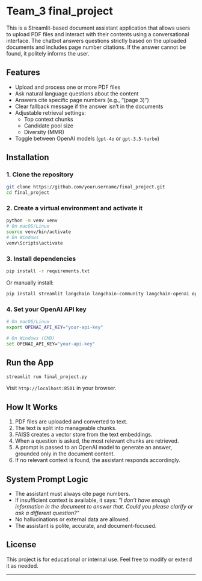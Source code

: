 # Team_3 final_project 

This is a Streamlit-based document assistant application that allows users to upload PDF files and interact with their contents using a conversational interface. The chatbot answers questions strictly based on the uploaded documents and includes page number citations. If the answer cannot be found, it politely informs the user.

## Features

- Upload and process one or more PDF files
- Ask natural language questions about the content
- Answers cite specific page numbers (e.g., “(page 3)”)
- Clear fallback message if the answer isn’t in the documents
- Adjustable retrieval settings:
  - Top context chunks
  - Candidate pool size
  - Diversity (MMR)
- Toggle between OpenAI models (`gpt-4o` or `gpt-3.5-turbo`)

## Installation

### 1. Clone the repository

```bash
git clone https://github.com/yourusername/final_project.git
cd final_project
```

### 2. Create a virtual environment and activate it

```bash
python -m venv venv
# On macOS/Linux
source venv/bin/activate
# On Windows
venv\Scripts\activate
```

### 3. Install dependencies

```bash
pip install -r requirements.txt
```

Or manually install:

```bash
pip install streamlit langchain langchain-community langchain-openai openai faiss-cpu
```

### 4. Set your OpenAI API key

```bash
# On macOS/Linux
export OPENAI_API_KEY="your-api-key"

# On Windows (CMD)
set OPENAI_API_KEY="your-api-key"
```

## Run the App

```bash
streamlit run final_project.py
```

Visit `http://localhost:8501` in your browser.

## How It Works

1. PDF files are uploaded and converted to text.
2. The text is split into manageable chunks.
3. FAISS creates a vector store from the text embeddings.
4. When a question is asked, the most relevant chunks are retrieved.
5. A prompt is passed to an OpenAI model to generate an answer, grounded only in the document content.
6. If no relevant context is found, the assistant responds accordingly.

## System Prompt Logic

- The assistant must always cite page numbers.
- If insufficient context is available, it says:
  _“I don’t have enough information in the document to answer that. Could you please clarify or ask a different question?”_
- No hallucinations or external data are allowed.
- The assistant is polite, accurate, and document-focused.

## License

This project is for educational or internal use. Feel free to modify or extend it as needed.

---
